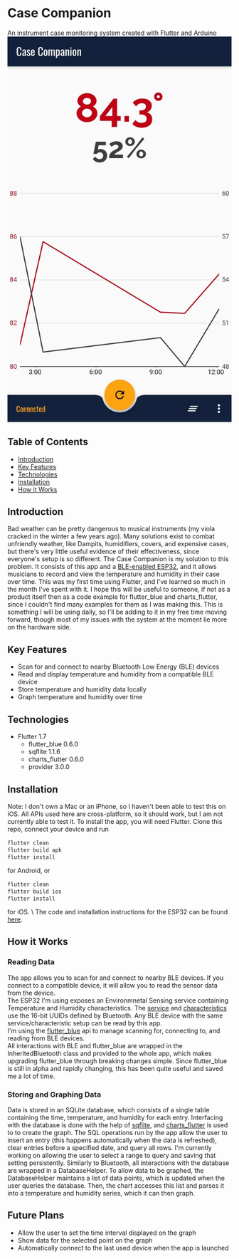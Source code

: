 # Case Companion
An instrument case monitoring system created with Flutter and Arduino
![screenshot](/images/case-companion-screenshot.jpg)

## Table of Contents
* [Introduction](#introduction)
* [Key Features](#key-features)
* [Technologies](#technologies)
* [Installation](#installation)
* [How it Works](#how-it-works)

## Introduction
Bad weather can be pretty dangerous to musical instruments (my viola cracked in the winter a few years ago). Many solutions exist to combat unfriendly weather, like Dampits, humidifiers, covers, and expensive cases, but there's very little useful evidence of their effectiveness, since everyone's setup is so different. The Case Companion is my solution to this problem. It consists of this app and a [BLE-enabled ESP32](https://github.com/mattang687/case-companion-esp.git), and it allows musicians to record and view the temperature and humidity in their case over time. This was my first time using Flutter, and I've learned so much in the month I've spent with it. I hope this will be useful to someone, if not as a product itself then as a code example for flutter_blue and charts_flutter, since I couldn't find many examples for them as I was making this. This is something I will be using daily, so I'll be adding to it in my free time moving forward, though most of my issues with the system at the moment lie more on the hardware side.

## Key Features
* Scan for and connect to nearby Bluetooth Low Energy (BLE) devices
* Read and display temperature and humidity from a compatible BLE device
* Store temperature and humidity data locally
* Graph temperature and humidity over time

## Technologies
* Flutter 1.7
    * flutter_blue 0.6.0
    * sqflite 1.1.6
    * charts_flutter 0.6.0
    * provider 3.0.0

## Installation
Note: I don't own a Mac or an iPhone, so I haven't been able to test this on iOS. All APIs used here are cross-platform, so it should work, but I am not currently able to test it. 
To install the app, you will need Flutter. Clone this repo, connect your device and run
```
flutter clean
flutter build apk
flutter install
```
for Android, or
```
flutter clean
flutter build ios
flutter install
```
for iOS.
\\
The code and installation instructions for the ESP32 can be found [here](https://github.com/mattang687/case-companion-esp.git).

## How it Works
### Reading Data
The app allows you to scan for and connect to nearby BLE devices. If you connect to a compatible device, it will allow you to read the sensor data from the device.\
The ESP32 I'm using exposes an Environmnetal Sensing service containing Temperature and Humidity characteristics. The [service](https://www.bluetooth.com/specifications/gatt/services/) and [characteristics](https://www.bluetooth.com/specifications/gatt/characteristics/) use the 16-bit UUIDs defined by Bluetooth. Any BLE device with the same service/characteristic setup can be read by this app.\
I'm using the [flutter_blue](https://pub.dev/packages/flutter_blue) api to manage scanning for, connecting to, and reading from BLE devices.\
All interactions with BLE and flutter_blue are wrapped in the InheritedBluetooth class and provided to the whole app, which makes upgrading flutter_blue through breaking changes simple. Since flutter_blue is still in alpha and rapidly changing, this has been quite useful and saved me a lot of time.

### Storing and Graphing Data
Data is stored in an SQLite database, which consists of a single table containing the time, temperature, and humidity for each entry. Interfacing with the database is done with the help of [sqflite](https://pub.dev/packages/sqflite), and [charts_flutter](https://pub.dev/packages/charts_flutter) is used to to create the graph. The SQL operations run by the app allow the user to insert an entry (this happens automatically when the data is refreshed), clear entries before a specified date, and query all rows. I'm currently working on allowing the user to select a range to query and saving that setting persistently. Similarly to Bluetooth, all interactions with the database are wrapped in a DatabaseHelper. To allow data to be graphed, the DatabaseHelper maintains a list of data points, which is updated when the user queries the database. Then, the chart accesses this list and parses it into a temperature and humidity series, which it can then graph.

## Future Plans
* Allow the user to set the time interval displayed on the graph
* Show data for the selected point on the graph
* Automatically connect to the last used device when the app is launched